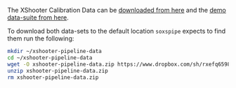 The XShooter Calibration Data can be [downloaded from here](https://www.dropbox.com/sh/mny31n26c16znur/AABb0pwIa7vedduYLeQpfkh2a?dl=0) and the [demo data-suite from here](https://www.dropbox.com/sh/yf3xvmvqj0i461a/AAB2F5nxxsz8CHvvkfMFyeKCa?dl=0).

To download both data-sets to the default location `soxspipe` expects to find them run the following:

```bash
mkdir ~/xshooter-pipeline-data
cd ~/xshooter-pipeline-data
wget -O xshooter-pipeline-data.zip https://www.dropbox.com/sh/rxefq6598cdxngg/AABs0hVao9XmFMSj5BV2L7Rea?dl=1
unzip xshooter-pipeline-data.zip
rm xshooter-pipeline-data.zip
```
